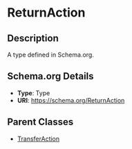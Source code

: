 # ReturnAction

## Description
A type defined in Schema.org.

## Schema.org Details
- **Type**: Type
- **URI**: https://schema.org/ReturnAction

## Parent Classes
- [TransferAction](../TransferAction.md)

